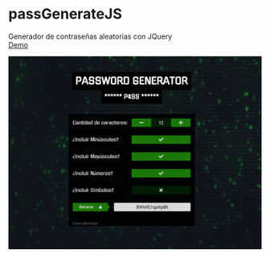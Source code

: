 # passGenerateJS
Generador de contraseñas aleatorias con JQuery
<br>
<a href="https://bybraiian.github.io/passGenerateJS/index.html" target="_blanck">Demo</a>

<img src="img/screenshot.png" alt="screenshot">
